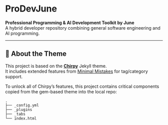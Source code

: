 # ProDevJune

**Professional Programming & AI Development Toolkit by June**  
A hybrid developer repository combining general software engineering and AI programming.

---

## 🚀 About the Theme

This project is based on the [**Chirpy**](https://github.com/cotes2020/jekyll-theme-chirpy) Jekyll theme.  
It includes extended features from [Minimal Mistakes](https://mmistakes.github.io/minimal-mistakes/) for tag/category support.

To unlock all of Chirpy’s features, this project contains critical components copied from the gem-based theme into the local repo:

```shell
.
├── _config.yml
├── _plugins
├── _tabs
└── index.html
